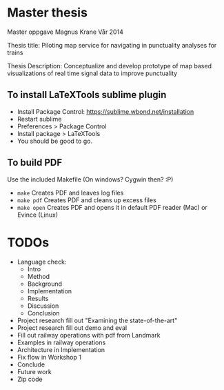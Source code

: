 Master thesis
==================

Master oppgave Magnus Krane
Vår 2014


Thesis title:
Piloting map service for navigating in punctuality analyses for trains

Thesis Description:
Conceptualize and develop prototype of map based visualizations of real time signal data to improve punctuality

To install LaTeXTools sublime plugin
------
 * Install Package Control: https://sublime.wbond.net/installation
 * Restart sublime
 * Preferences > Package Control
 * Install package > LaTeXTools
 * You should be good to go.

To build PDF
-------
Use the included Makefile (On windows? Cygwin then? :P)
 * ```make``` Creates PDF and leaves log files
 * ```make pdf``` Creates PDF and cleans up excess files
 * ```make open``` Creates PDF and opens it in default PDF reader (Mac) or Evince (Linux)


 TODOs
 ========
 * Language check:
 	* Intro
 	* Method
 	* Background
 	* Implementation
 	* Results
 	* Discussion
 	* Conclusion
 * Project research fill out "Examining the state-of-the-art"
 * Project research fill out demo and eval
 * Fill out railway operations with pdf from Landmark
 * Examples in railway operations
 * Architecture in Implementation
 * Fix flow in Workshop 1
 * Conclude
 * Future work
 * Zip code
